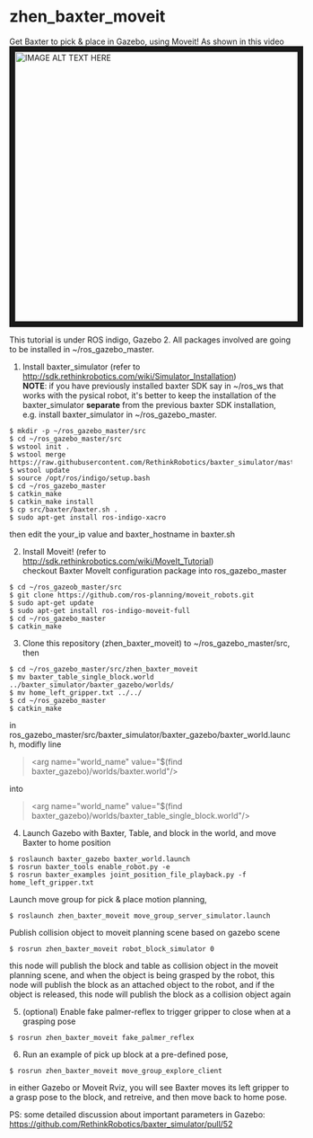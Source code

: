 zhen_baxter_moveit
============
Get Baxter to pick & place in Gazebo, using Moveit! As shown in this video <br>
<a href="http://www.youtube.com/watch?feature=player_embedded&v=BPOLWBsOnOQ
" target="_blank"><img src="http://img.youtube.com/vi/BPOLWBsOnOQ/0.jpg" 
alt="IMAGE ALT TEXT HERE" width="640" height="480" border="10" /></a>

This tutorial is under ROS indigo, Gazebo 2. All packages involved are going to be installed in ~/ros_gazebo_master.

1. Install baxter_simulator (refer to http://sdk.rethinkrobotics.com/wiki/Simulator_Installation) <br>
**NOTE**: if you have previously installed baxter SDK say in ~/ros_ws that works with the pysical robot, it's better to keep the installation of the baxter_simulator **separate** from the previous baxter SDK installation, e.g. install baxter_simulator in ~/ros_gazebo_master. 
  ```
  $ mkdir -p ~/ros_gazebo_master/src
  $ cd ~/ros_gazebo_master/src 
  $ wstool init .
  $ wstool merge https://raw.githubusercontent.com/RethinkRobotics/baxter_simulator/master/baxter_simulator.rosinstall
  $ wstool update
  $ source /opt/ros/indigo/setup.bash
  $ cd ~/ros_gazebo_master
  $ catkin_make
  $ catkin_make install
  $ cp src/baxter/baxter.sh .
  $ sudo apt-get install ros-indigo-xacro
  ```
  then edit the your_ip value and baxter_hostname in baxter.sh

2. Install Moveit! (refer to http://sdk.rethinkrobotics.com/wiki/MoveIt_Tutorial) <br>
checkout Baxter MoveIt configuration package into ros_gazebo_master
  ```
  $ cd ~/ros_gazeob_master/src
  $ git clone https://github.com/ros-planning/moveit_robots.git
  $ sudo apt-get update
  $ sudo apt-get install ros-indigo-moveit-full
  $ cd ~/ros_gazebo_master
  $ catkin_make
  ```

3. Clone this repository (zhen_baxter_moveit) to ~/ros_gazebo_master/src, then
  ```
  $ cd ~/ros_gazebo_master/src/zhen_baxter_moveit
  $ mv baxter_table_single_block.world ../baxter_simulator/baxter_gazebo/worlds/ 
  $ mv home_left_gripper.txt ../../ 
  $ cd ~/ros_gazebo_master
  $ catkin_make
  ```
  in ros_gazebo_master/src/baxter_simulator/baxter_gazebo/baxter_world.launch, modifly line
  > \<arg name="world_name" value="$(find baxter_gazebo)/worlds/baxter.world"/\>
  
  into 
  
  > \<arg name="world_name" value="$(find baxter_gazebo)/worlds/baxter_table_single_block.world"/\>
  
4. Launch Gazebo with Baxter, Table, and block in the world, and move Baxter to home position 
  ```  
  $ roslaunch baxter_gazebo baxter_world.launch
  $ rosrun baxter_tools enable_robot.py -e
  $ rosrun baxter_examples joint_position_file_playback.py -f home_left_gripper.txt
  ```
  Launch move group for pick & place motion planning,
  ```
  $ roslaunch zhen_baxter_moveit move_group_server_simulator.launch
  ```
  Publish collision object to moveit planning scene based on gazebo scene
  ```
  $ rosrun zhen_baxter_moveit robot_block_simulator 0
  ```
  this node will publish the block and table as collision object in the moveit planning scene, and when the object is being
  grasped by the robot, this node will publish the block as an attached object to the robot, and if the object is released,
  this node will publish the block as a collision object again

5. (optional) Enable fake palmer-reflex to trigger gripper to close when at a grasping pose
  ```
  $ rosrun zhen_baxter_moveit fake_palmer_reflex
  ```

6. Run an example of pick up block at a pre-defined pose,
  ```
  $ rosrun zhen_baxter_moveit move_group_explore_client
  ```
  in either Gazebo or Moveit Rviz, you will see Baxter moves its left gripper to a grasp pose to the block, and retreive, and then move back to home pose.

PS: some detailed discussion about important parameters in Gazebo: https://github.com/RethinkRobotics/baxter_simulator/pull/52

